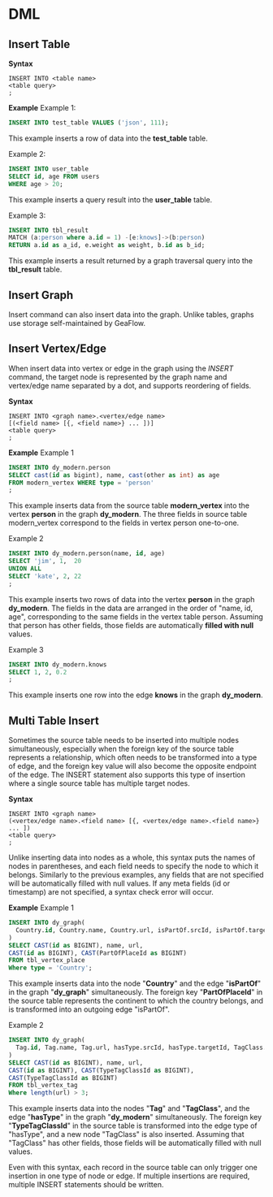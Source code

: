 # DML
## Insert Table
**Syntax**
```
INSERT INTO <table name> 
<table query>
;
```

**Example**
Example 1:
```sql
INSERT INTO test_table VALUES ('json', 111);
```
This example inserts a row of data into the **test_table** table.

Example 2:
```sql
INSERT INTO user_table
SELECT id, age FROM users
WHERE age > 20;
```
This example inserts a query result into the **user_table** table.

Example 3:
```sql
INSERT INTO tbl_result
MATCH (a:person where a.id = 1) -[e:knows]->(b:person)
RETURN a.id as a_id, e.weight as weight, b.id as b_id;
```
This example inserts a result returned by a graph traversal query into the **tbl_result** table.


## Insert Graph
Insert command can also insert data into the graph. Unlike tables, graphs use storage self-maintained by GeaFlow.

## Insert Vertex/Edge
When insert data into vertex or edge in the graph using the _INSERT_ command, the target node is represented by the graph name and vertex/edge name separated by a dot, and supports reordering of fields.

**Syntax**
```
INSERT INTO <graph name>.<vertex/edge name>
[(<field name> [{, <field name>} ... ])]
<table query>
;
```

**Example**
Example 1
```sql
INSERT INTO dy_modern.person
SELECT cast(id as bigint), name, cast(other as int) as age
FROM modern_vertex WHERE type = 'person'
;
```
This example inserts data from the source table **modern_vertex** into the vertex **person** in the graph **dy_modern**. The three fields in source table modern_vertex correspond to the fields in vertex person one-to-one.

Example 2
```sql
INSERT INTO dy_modern.person(name, id, age)
SELECT 'jim', 1,  20
UNION ALL
SELECT 'kate', 2, 22
;
```

This example inserts two rows of data into the vertex **person** in the graph **dy_modern**. The fields in the data are arranged in the order of "name, id, age", corresponding to the same fields in the vertex table person. Assuming that person has other fields, those fields are automatically **filled with null** values.

Example 3
```sql
INSERT INTO dy_modern.knows
SELECT 1, 2, 0.2
;
```
This example inserts one row into the edge **knows** in the graph **dy_modern**.

## Multi Table Insert
Sometimes the source table needs to be inserted into multiple nodes simultaneously, especially when the foreign key of the source table represents a relationship, which often needs to be transformed into a type of edge, and the foreign key value will also become the opposite endpoint of the edge. The INSERT statement also supports this type of insertion where a single source table has multiple target nodes.

**Syntax**
```
INSERT INTO <graph name>
(<vertex/edge name>.<field name> [{, <vertex/edge name>.<field name>} ... ])
<table query>
;
```
Unlike inserting data into nodes as a whole, this syntax puts the names of nodes in parentheses, and each field needs to specify the node to which it belongs. Similarly to the previous examples, any fields that are not specified will be automatically filled with null values. If any meta fields (id or timestamp) are not specified, a syntax check error will occur.

**Example**
Example 1
```sql
INSERT INTO dy_graph(
  Country.id, Country.name, Country.url, isPartOf.srcId, isPartOf.targetId
)
SELECT CAST(id as BIGINT), name, url,
CAST(id as BIGINT), CAST(PartOfPlaceId as BIGINT)
FROM tbl_vertex_place
Where type = 'Country';
```
This example inserts data into the node "**Country**" and the edge "**isPartOf**" in the graph "**dy_graph**" simultaneously. The foreign key "**PartOfPlaceId**" in the source table represents the continent to which the country belongs, and is transformed into an outgoing edge "isPartOf".

Example 2
```sql
INSERT INTO dy_graph(
  Tag.id, Tag.name, Tag.url, hasType.srcId, hasType.targetId, TagClass.id
)
SELECT CAST(id as BIGINT), name, url,
CAST(id as BIGINT), CAST(TypeTagClassId as BIGINT),
CAST(TypeTagClassId as BIGINT)
FROM tbl_vertex_tag
Where length(url) > 3;
```
This example inserts data into the nodes "**Tag**" and "**TagClass**", and the edge "**hasType**" in the graph "**dy_modern**" simultaneously. The foreign key "**TypeTagClassId**" in the source table is transformed into the edge type of "hasType", and a new node "TagClass" is also inserted. Assuming that "TagClass" has other fields, those fields will be automatically filled with null values.

Even with this syntax, each record in the source table can only trigger one insertion in one type of node or edge. If multiple insertions are required, multiple INSERT statements should be written.
